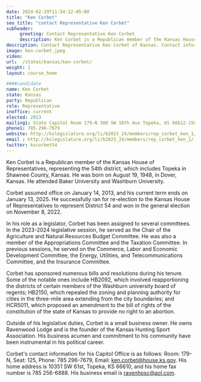 ```yaml
---
date: 2024-02-29T11:54:12-05:00
title: "Ken Corbet"
seo_title: "contact Representative Ken Corbet"
subheader:
     greeting: Contact Representative Ken Corbet
     description: Ken Corbet is a Republican member of the Kansas House of Representatives, representing the 54th district, which includes Topeka in Shawnee County, Kansas. He was born on August 19, 1948, in Dover, Kansas
description: Contact Representative Ken Corbet of Kansas. Contact information for Ken Corbet includes email address, phone number, and mailing address.
image: ken-corbet.jpeg
video:
url:  /states/kansas/ken-corbet/
weight: 1
layout: course_home

####candidate
name: Ken Corbet
state: Kansas
party: Republican
role: Representative
inoffice: current
elected: 2013
mailing1: State Capitol Room 179-N 300 SW 10th Ave Topeka, KS 66612-1504
phone1: 785-296-7679
website: http://kslegislature.org/li/b2023_24/members/rep_corbet_ken_1/
email : http://kslegislature.org/li/b2023_24/members/rep_corbet_ken_1/
twitter: kscorbet54
---
```


Ken Corbet is a Republican member of the Kansas House of Representatives, representing the 54th district, which includes Topeka in Shawnee County, Kansas. He was born on August 19, 1948, in Dover, Kansas. He attended Baker University and Washburn University.

Corbet assumed office on January 14, 2013, and his current term ends on January 13, 2025. He successfully ran for re-election to the Kansas House of Representatives to represent District 54 and won in the general election on November 8, 2022.

In his role as a legislator, Corbet has been assigned to several committees. In the 2023-2024 legislative session, he served as the Chair of the Agriculture and Natural Resources Budget Committee. He was also a member of the Appropriations Committee and the Taxation Committee. In previous sessions, he served on the Commerce, Labor and Economic Development Committee, the Energy, Utilities, and Telecommunications Committee, and the Insurance Committee.

Corbet has sponsored numerous bills and resolutions during his tenure. Some of the notable ones include HB2092, which involved reapportioning the districts of certain members of the Washburn university board of regents; HB2150, which repealed the zoning and planning authority for cities in the three-mile area extending from the city boundaries; and HCR5011, which proposed an amendment to the bill of rights of the constitution of the state of Kansas to provide no right to an abortion.

Outside of his legislative duties, Corbet is a small business owner. He owns Ravenwood Lodge and is the founder of the Kansas Hunting Sport Association. His business acumen and commitment to his community have been instrumental in his political career.

Corbet's contact information for his Capitol Office is as follows: Room: 179-N, Seat: 125, Phone: 785 296-7679, Email: ken.corbet@house.ks.gov. His home address is 10351 SW 61st, Topeka, KS 66610, and his home fax number is 785 256-6888. His business email is ravenhpsc@aol.com.
